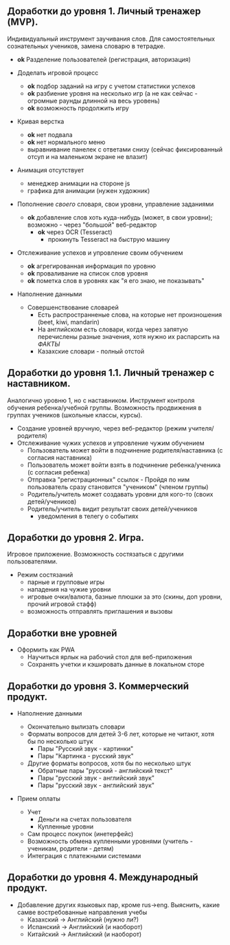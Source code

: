 ## Доработки до уровня 1. Личный тренажер (MVP).

Индивидуальный инструмент заучивания слов. Для самостоятельных сознательных учеников,
замена словарю в тетрадке.

- **ok** Разделение пользователей (регистрация, авторизация)


- Доделать игровой процесс
    - **ok** подбор заданий на игру с учетом статистики успехов
    - **ok** разбиение уровня на несколько игр (а не как сейчас - огромные раунды длинной
      на весь уровень)
    - **ok** возможность продолжить игру


- Кривая верстка
    - **ok** нет подвала
    - **ok** нет нормального меню
    - выравнивание панелек с ответами снизу (сейчас фиксированный отсуп и на маленьком
      экране не влазит)


- Анимация отсутствует
    - менеджер анимации на стороне js
    - графика для анимации (нужен художник)


- Пополнение _своего_ словаря, свои уровни, управление заданиями
    - **ok** добавление слов хоть куда-нибудь (может, в свои уровни); 
      возможно - через "большой" веб-редактор
        - **ok** через OCR (Tesseract)
            - прокинуть Tesseract на быструю машину


- Отслеживание успехов и упровление своим обучением
    - **ok** агрегированная информация по уровню
    - **ok** проваливание на список слов уровня
    - **ok** пометка слов в уровнях как "я его знаю, не показывать"


- Наполнение данными
    - Совершенствование словарей
        - Есть распространненые слова, на которые нет произношения (beet, kiwi, mandarin)
        - На английском есть словари, когда через запятую перечислены разные значения,
          хотя нужно их распарсить на _ФАКТЫ_
        - Казахские словари - полный отстой

## Доработки до уровня 1.1. Личный тренажер с наставником.

Аналогично уровню 1, но с наставником. Инструмент контроля обучения ребенка/учебной
группы. Возможность продвижения в группах учеников (школьные классы, курсы).

- Создание уровней вручную, через веб-редактор (режим учителя/родителя)
- Отслеживание чужих успехов и упровление чужим обучением
    - Пользователь может войти в подчинение родителя/наставника (с согласия наставника)
    - Пользователь может войти взять в подчинение ребенка/ученика (с согласия ребенка)
    - Отправка "регистрационных" ссылок - Пройдя по ним пользователь сразу становится
      "учеником" (членом группы)
    - Родитель/учитель может создавать уровни для кого-то (своих детей/учеников)
    - Родитель/учитель видит результат своих детей/учеников
        - уведомления в телегу о событиях

## Доработки до уровня 2. Игра.

Игровое приложение. Возможность состязаться с другими пользователями.

- Режим состязаний
    - парные и групповые игры
    - нападения на чужие уровни
    - игровые очки/валюта, базные плюшки за это (скины, доп уровни, прочий игровой стафф)
    - возможность отправлять приглашения и вызовы

## Доработки вне уровней

- Оформить как PWA
    - Научиться ярлык на рабочий стол для веб-приложения
    - Сохранять учетки и кэшировать данные в локальном сторе

## Доработки до уровня 3. Коммерческий продукт.

- Наполнение данными
    - Окончательно вылизать словари
    - Форматы вопросов для детей 3-6 лет, которые не читают, хотя бы по несколько штук
        - Пары "Русский звук - картинки"
        - Пары "Картинка - русский звук"
    - Другие форматы вопросов, хотя бы по несколько штук
        - Обратные пары "русский - английский текст"
        - Пары "русский звук - английский звук"
        - Пары "русский звук - английский звук"

- Прием оплаты
    - Учет
        - Деньги на счетах пользователя
        - Купленные уровни
    - Сам процесс покупок (инетерфейс)
    - Возможность обмена купленными уровнями (учитель - ученикам, родители - детям)
    - Интеграция с платежными системами

## Доработки до уровня 4. Международный продукт.

- Добавление других языковых пар, кроме rus->eng. Выяснить, какие самве востребованные
  направления учебы
    - Казахский -> Английский (нужно ли?)
    - Испанский -> Английский (и наоборот)
    - Китайский -> Английский (и наоборот)
